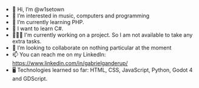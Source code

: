 - 👋 Hi, I’m @w1setown
- 👀 I’m interested in music, computers and programming
- 🌱 I’m currently  learning PHP.
- 🧗 I want to learn C#.
- 👨🏻‍💻 I'm currently working on a project. So I am not available to take any extra tasks.
- 💞️ I’m looking to collaborate on nothing particular at the moment
- 📫 You can reach me on my LinkedIn: https://www.linkedin.com/in/gabrielganderup/
- 🖥️ Technologies learned so far: HTML, CSS, JavaScript, Python, Godot 4 and GDScript.

<!---
w1setown/w1setown is a ✨ special ✨ repository because its `README.md` (this file) appears on your GitHub profile.
You can click the Preview link to take a look at your changes.
--->
